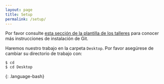 ```yaml
---
layout: page
title: Setup
permalink: /setup/
---
```


Por favor consulte [esta sección de la plantilla de los talleres][workshop-setup]
para conocer más instrucciones de instalación de Git.

Haremos nuestro trabajo en la carpeta `Desktop`. Por favor asegúrese de cambiar su directorio de trabajo con:

~~~
$ cd
$ cd Desktop
~~~
{: .language-bash}

[workshop-setup]: https://swcarpentry.github.io/workshop-template/#git
